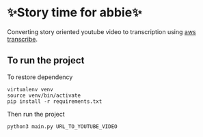 # ✨Story time for abbie✨
Converting story oriented youtube video to transcription using [aws transcribe](https://aws.amazon.com/transcribe/).

## To run the project
To restore dependency
```lang=bash
virtualenv venv
source venv/bin/activate
pip install -r requirements.txt
```
Then run the project
```lang=bash
python3 main.py URL_TO_YOUTUBE_VIDEO
```
